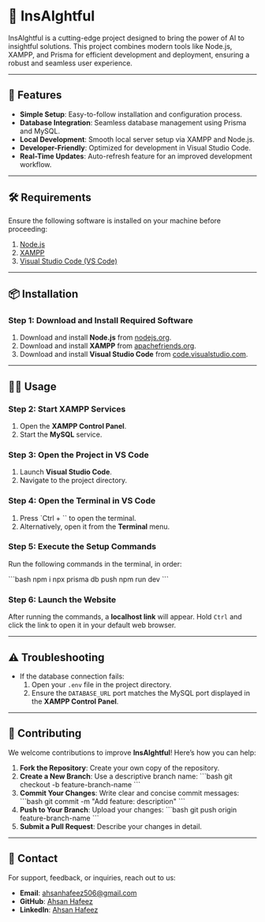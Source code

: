 
# 🤖 InsAIghtful

InsAIghtful is a cutting-edge project designed to bring the power of AI to insightful solutions. This project combines modern tools like Node.js, XAMPP, and Prisma for efficient development and deployment, ensuring a robust and seamless user experience.

---

## 🚀 Features

- **Simple Setup**: Easy-to-follow installation and configuration process.
- **Database Integration**: Seamless database management using Prisma and MySQL.
- **Local Development**: Smooth local server setup via XAMPP and Node.js.
- **Developer-Friendly**: Optimized for development in Visual Studio Code.
- **Real-Time Updates**: Auto-refresh feature for an improved development workflow.

---

## 🛠️ Requirements

Ensure the following software is installed on your machine before proceeding:

1. [Node.js](https://nodejs.org/en)
2. [XAMPP](https://www.apachefriends.org)
3. [Visual Studio Code (VS Code)](https://code.visualstudio.com)

---

## 📦 Installation

### Step 1: Download and Install Required Software

1. Download and install **Node.js** from [nodejs.org](https://nodejs.org/en).
2. Download and install **XAMPP** from [apachefriends.org](https://www.apachefriends.org).
3. Download and install **Visual Studio Code** from [code.visualstudio.com](https://code.visualstudio.com).

---

## 🏃‍♂️ Usage

### Step 2: Start XAMPP Services

1. Open the **XAMPP Control Panel**.
2. Start the **MySQL** service.

### Step 3: Open the Project in VS Code

1. Launch **Visual Studio Code**.
2. Navigate to the project directory.

### Step 4: Open the Terminal in VS Code

1. Press `Ctrl + \`` to open the terminal.
2. Alternatively, open it from the **Terminal** menu.

### Step 5: Execute the Setup Commands

Run the following commands in the terminal, in order:

\`\`\`bash
npm i
npx prisma db push
npm run dev
\`\`\`

### Step 6: Launch the Website

After running the commands, a **localhost link** will appear. Hold `Ctrl` and click the link to open it in your default web browser.

---

## ⚠️ Troubleshooting

- If the database connection fails:
  1. Open your `.env` file in the project directory.
  2. Ensure the `DATABASE_URL` port matches the MySQL port displayed in the **XAMPP Control Panel**.

---

## 🤝 Contributing

We welcome contributions to improve **InsAIghtful**! Here’s how you can help:

1. **Fork the Repository**: Create your own copy of the repository.
2. **Create a New Branch**: Use a descriptive branch name:
   \`\`\`bash
   git checkout -b feature-branch-name
   \`\`\`
3. **Commit Your Changes**: Write clear and concise commit messages:
   \`\`\`bash
   git commit -m "Add feature: description"
   \`\`\`
4. **Push to Your Branch**: Upload your changes:
   \`\`\`bash
   git push origin feature-branch-name
   \`\`\`
5. **Submit a Pull Request**: Describe your changes in detail.

---

## 📧 Contact

For support, feedback, or inquiries, reach out to us:

- **Email**: [ahsanhafeez506@gmail.com](mailto:ahsanhafeez506@gmail.com)
- **GitHub**: [Ahsan Hafeez](https://github.com/Spiatron)
- **Linkedln**: [Ahsan Hafeez](https://www.linkedin.com/in/ahsan-hafeez-116943278/)
